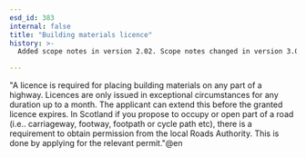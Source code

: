 ```yaml
---
esd_id: 383
internal: false
title: "Building materials licence"
history: >-
  Added scope notes in version 2.02. Scope notes changed in version 3.00 to cover Scottish legislation. Term name changed from 'Licence - building materials' to 'Licences - obstructions - building materials ' in version 3.00. name changed to 'Building materials licence' in version 4.00.

---
```


"A licence is required for placing building materials on any part of a highway. Licences are only issued in exceptional circumstances for any duration up to a month. The applicant can extend this before the granted licence expires. 
In Scotland if you propose to occupy or open part of a road (i.e.. carriageway, footway, footpath or cycle path etc), there is a requirement to obtain permission from the local Roads Authority. This is done by applying for the relevant permit."@en

